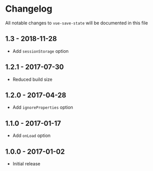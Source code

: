 # Changelog

All notable changes to `vue-save-state` will be documented in this file
## 1.3 - 2018-11-28
- Add `sessionStorage` option

## 1.2.1 - 2017-07-30
- Reduced build size

## 1.2.0 - 2017-04-28
- Add `ignoreProperties` option

## 1.1.0 - 2017-01-17
- Add `onLoad` option

## 1.0.0 - 2017-01-02
- Initial release
